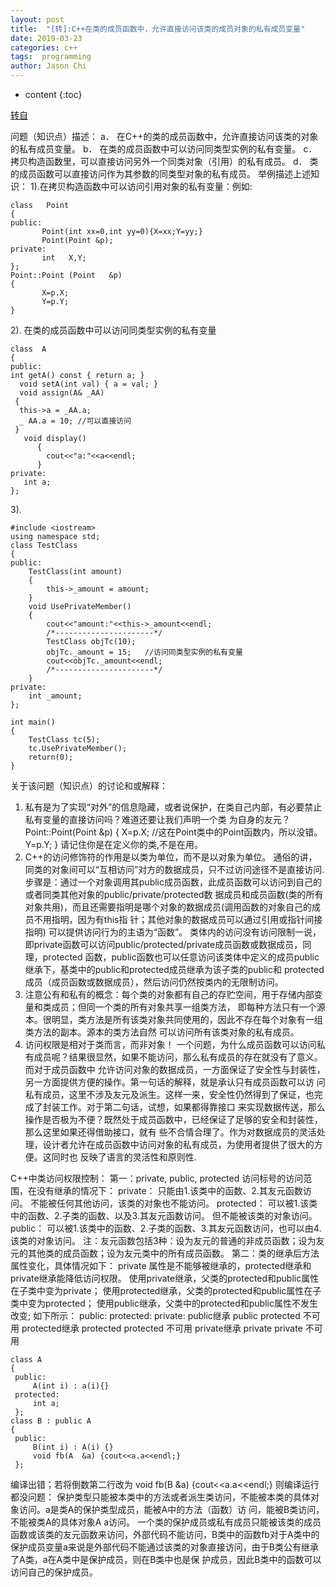 ```yaml
---
layout: post
title:  "[转]:C++在类的成员函数中，允许直接访问该类的成员对象的私有成员变量"
date: 2019-03-23
categories: c++
tags:  programming
author: Jason Chi
---
```

* content
{:toc}





[转自](https://blog.csdn.net/geophyboy/article/details/14119775)

问题（知识点）描述：
a． 在C++的类的成员函数中，允许直接访问该类的对象的私有成员变量。
b． 在类的成员函数中可以访问同类型实例的私有变量。
c． 拷贝构造函数里，可以直接访问另外一个同类对象（引用）的私有成员。
d． 类的成员函数可以直接访问作为其参数的同类型对象的私有成员。
举例描述上述知识：
1).在拷贝构造函数中可以访问引用对象的私有变量：例如:

```
class   Point
{
public:
       Point(int xx=0,int yy=0){X=xx;Y=yy;}
       Point(Point &p);
private:
       int   X,Y;
};
Point::Point (Point   &p)
{
       X=p.X;
       Y=p.Y;
}
```

2). 在类的成员函数中可以访问同类型实例的私有变量
```
class  A
{
public:
int getA() const { return a; }
  void setA(int val) { a = val; }
  void assign(A& _AA)
 {
  this->a = _AA.a;
  _ AA.a = 10; //可以直接访问
 }
   void display()
      {
        cout<<"a:"<<a<<endl;
      }
private:
   int a;
};
```
3).

```
#include <iostream>
using namespace std;
class TestClass
{
public:
    TestClass(int amount)
    {
        this->_amount = amount;
    }
    void UsePrivateMember()
    {
        cout<<"amount:"<<this->_amount<<endl;
        /*----------------------*/
        TestClass objTc(10);
        objTc._amount = 15;   //访问同类型实例的私有变量
        cout<<objTc._amount<<endl;
        /*----------------------*/
    }
private:
    int _amount;
};

int main()
{
    TestClass tc(5);
    tc.UsePrivateMember();
    return(0);
}
```
关于该问题（知识点）的讨论和或解释：
1. 私有是为了实现“对外”的信息隐藏，或者说保护，在类自己内部，有必要禁止私有变量的直接访问吗？难道还要让我们声明一个类
为自身的友元？
Point::Point(Point   &p)
{
        X=p.X;   //这在Point类中的Point函数内，所以没错。
        Y=p.Y;
}
请记住你是在定义你的类,不是在用。
2. C++的访问修饰符的作用是以类为单位，而不是以对象为单位。
通俗的讲，同类的对象间可以“互相访问”对方的数据成员，只不过访问途径不是直接访问.
步骤是：通过一个对象调用其public成员函数，此成员函数可以访问到自己的或者同类其他对象的public/private/protected数
据成员和成员函数(类的所有对象共用)，而且还需要指明是哪个对象的数据成员(调用函数的对象自己的成员不用指明，因为有this指
针；其他对象的数据成员可以通过引用或指针间接指明)
可以提供访问行为的主语为“函数”。
类体内的访问没有访问限制一说，即private函数可以访问public/protected/private成员函数或数据成员，同理，protected
函数，public函数也可以任意访问该类体中定义的成员public继承下，基类中的public和protected成员继承为该子类的public和
protected成员（成员函数或数据成员），然后访问仍然按类内的无限制访问。
3. 注意公有和私有的概念：每个类的对象都有自己的存贮空间，用于存储内部变量和类成员；但同一个类的所有对象共享一组类方法，
即每种方法只有一个源本。很明显，类方法是所有该类对象共同使用的，因此不存在每个对象有一组类方法的副本。源本的类方法自然
可以访问所有该类对象的私有成员。
4. 访问权限是相对于类而言，而非对象！
一个问题，为什么成员函数可以访问私有成员呢？结果很显然，如果不能访问，那么私有成员的存在就没有了意义。而对于成员函数中
允许访问对象的数据成员，一方面保证了安全性与封装性，另一方面提供方便的操作。第一句话的解释，就是承认只有成员函数可以访
问私有成员，这里不涉及友元及派生。这样一来，安全性仍然得到了保证，也完成了封装工作。对于第二句话，试想，如果都得靠接口
来实现数据传送，那么操作是否极为不便？既然处于成员函数中，已经保证了足够的安全和封装性，那么这里如果还得借助接口，就有
些不合情合理了。作为对数据成员的灵活处理，设计者允许在成员函数中访问对象的私有成员，为使用者提供了很大的方便。这同时也
反映了语言的灵活性和原则性.




C++中类访问权限控制：
第一：private, public, protected 访问标号的访问范围，在没有继承的情况下：
private：
只能由1.该类中的函数、2.其友元函数访问。
不能被任何其他访问，该类的对象也不能访问。
protected：
可以被1.该类中的函数、2.子类的函数、以及3.其友元函数访问。
但不能被该类的对象访问。
public：
可以被1.该类中的函数、2.子类的函数、3.其友元函数访问，也可以由4.该类的对象访问。
 注：友元函数包括3种：设为友元的普通的非成员函数；设为友元的其他类的成员函数；设为友元类中的所有成员函数。
第二：类的继承后方法属性变化，具体情况如下：
private 属性是不能够被继承的，protected继承和private继承能降低访问权限。
使用private继承，父类的protected和public属性在子类中变为private；
使用protected继承，父类的protected和public属性在子类中变为protected；
使用public继承，父类中的protected和public属性不发生改变;
 如下所示：
                   public:        protected:       private:
public继承          public        protected        不可用
protected继承       protected     protected        不可用
private继承         private       private          不可用

```
class A
{
 public:
     A(int i) : a(i){}
 protected:
     int a;
 };
class B : public A
{
 public:
     B(int i) : A(i) {}
     void fb(A  &a) {cout<<a.a<<endl;}
 };
 ```

 编译出错；若将倒数第二行改为
 void fb(B  &a) {cout<<a.a<<endl;}
 则编译运行都没问题：
 保护类型只能被本类中的方法或者派生类访问，不能被本类的具体对象访问。a是类A的保护类型成员，能被A中的方法（函数）访
 问，能被B类访问，不能被类A的具体对象A a访问。
 一个类的保护成员或私有成员只能被该类的成员函数或该类的友元函数来访问，外部代码不能访问，B类中的函数fb对于A类中的
 保护成员变量a来说是外部代码不能通过该类的对象直接访问，由于B类公有继承了A类，a在A类中是保护成员，则在B类中也是保
 护成员，因此B类中的函数可以访问自己的保护成员。
